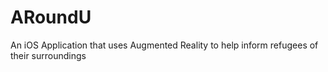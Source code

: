 # ARoundU
An iOS Application that uses Augmented Reality to help inform refugees of their surroundings 
